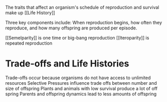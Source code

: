 The traits that affect an organism's schedule of reproduction and survival make up [[Life History]]

Three key components include: When reproduction begins, how often they reproduce, and how many offspring are produced per episode.

[[Semelparity]] is one time or big-bang reproduction 
[[Iteroparity]] is repeated reproduction

# Trade-offs and Life Histories

Trade-offs occur because organisms do not have access to unlimited resources
Selective Pressures influence trade offs between number and size of offspring
Plants and animals with low survival produce a lot of off spring
Parents and offspring dynamics lead to less amounts of offspring


